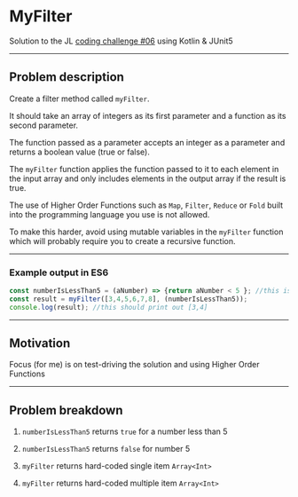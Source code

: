 MyFilter
========

Solution to the JL [coding challenge #06](https://coding-challenges.jl-engineering.net/challenges/challenge-6/) using Kotlin & JUnit5

------

## Problem description

Create a filter method called `myFilter`.

It should take an array of integers as its first parameter and a function as its second parameter.

The function passed as a parameter accepts an integer as a parameter and returns a boolean value (true or false).

The `myFilter` function applies the function passed to it to each element in the input array and only includes elements in the output array if the result is true.


The use of Higher Order Functions such as `Map`, `Filter`, `Reduce` or `Fold` built into the programming language you use is not allowed.

To make this harder, avoid using mutable variables in the `myFilter` function which will probably require you to create a recursive function.


------

### Example output in ES6

```Javascript
const numberIsLessThan5 = (aNumber) => {return aNumber < 5 }; //this is the function to filter out values less than 5
const result = myFilter([3,4,5,6,7,8], (numberIsLessThan5)); 
console.log(result); //this should print out [3,4]

```

------

## Motivation

Focus (for me) is on test-driving the solution and using Higher Order Functions

------

## Problem breakdown

1. `numberIsLessThan5` returns `true` for a number less than 5

2. `numberIsLessThan5` returns `false` for number 5

3. `myFilter` returns hard-coded single item `Array<Int>`

4. `myFilter` returns hard-coded multiple item `Array<Int>`

